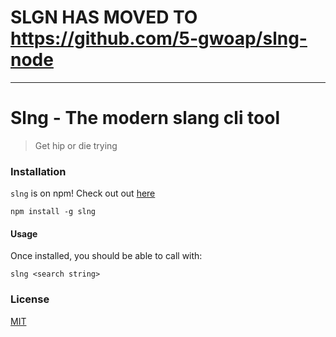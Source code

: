 # SLGN HAS MOVED TO https://github.com/5-gwoap/slng-node
____
# Slng - The modern slang cli tool
> Get hip or die trying

### Installation
`slng` is on npm! Check out out [here](https://www.npmjs.com/package/slng)

```
npm install -g slng
```

#### Usage
Once installed, you should be able to call with:

```
slng <search string>
```

### License
[MIT](https://github.com/jwu910/slng/blob/master/LICENSE)
